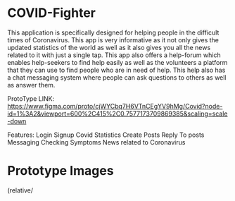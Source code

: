 # COVID-Fighter
This application is specifically designed for helping people in the difficult times of Coronavirus. This app is very informative as it not only gives the updated statistics of the world as well as it also gives you all the news related to it with just a single tap. This app also offers a help-forum which enables help-seekers to find help easily as well as the volunteers a platform that they can use to find people who are in need of help. This help also has a chat messaging system where people can ask questions to others as well as answer them.

ProtoType LINK: https://www.figma.com/proto/cjWYCbq7H6VTnCEgYV9hMg/Covid?node-id=1%3A2&viewport=600%2C415%2C0.7577173709869385&scaling=scale-down

Features:
Login
Signup
Covid Statistics
Create Posts
Reply To posts
Messaging
Checking Symptoms
News related to Coronavirus

# Prototype Images 
(relative/


